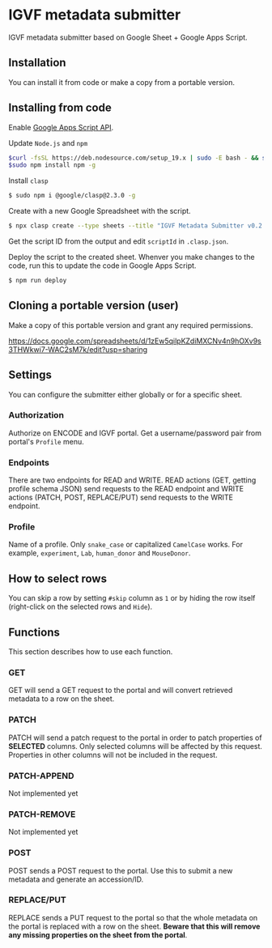 # IGVF metadata submitter

IGVF metadata submitter based on Google Sheet + Google Apps Script.


## Installation

You can install it from code or make a copy from a portable version.

## Installing from code

Enable [Google Apps Script API](https://script.google.com/home/usersettings).

Update `Node.js` and `npm`
```bash
$curl -fsSL https://deb.nodesource.com/setup_19.x | sudo -E bash - && sudo apt-get install -y nodejs
$sudo npm install npm -g
```

Install `clasp`
```bash
$ sudo npm i @google/clasp@2.3.0 -g
```

Create with a new Google Spreadsheet with the script.
```bash
$ npx clasp create --type sheets --title "IGVF Metadata Submitter v0.2.1" --rootDir ./dist
```

Get the script ID from the output and edit `scriptId` in `.clasp.json`.

Deploy the script to the created sheet. Whenver you make changes to the code, run this to update the code in Google Apps Script.
```bash
$ npm run deploy
```


## Cloning a portable version (user)

Make a copy of this portable version and grant any required permissions.

https://docs.google.com/spreadsheets/d/1zEw5qilpKZdiMXCNv4n9hOXv9s3THWkwi7-WAC2sM7k/edit?usp=sharing


## Settings

You can configure the submitter either globally or for a specific sheet.

### Authorization

Authorize on ENCODE and IGVF portal. Get a username/password pair from portal's `Profile` menu.

### Endpoints

There are two endpoints for READ and WRITE. READ actions (GET, getting profile schema JSON) send requests to the READ endpoint and WRITE actions (PATCH, POST, REPLACE/PUT) send requests to the WRITE endpoint.

### Profile

Name of a profile. Only `snake_case` or capitalized `CamelCase` works. For example, `experiment`, `Lab`, `human_donor` and `MouseDonor`.

## How to select rows

You can skip a row by setting `#skip` column as `1` or by hiding the row itself (right-click on the selected rows and `Hide`).

## Functions

This section describes how to use each function.

### GET

GET will send a GET request to the portal and will convert retrieved metadata to a row on the sheet.

### PATCH

PATCH will send a patch request to the portal in order to patch properties of **SELECTED** columns. Only selected columns will be affected by this request. Properties in other columns will not be included in the request.

### PATCH-APPEND

Not implemented yet

### PATCH-REMOVE

Not implemented yet

### POST

POST sends a POST request to the portal. Use this to submit a new metadata and generate an accession/ID.

### REPLACE/PUT

REPLACE sends a PUT request to the portal so that the whole metadata on the portal is replaced with a row on the sheet. **Beware that this will remove any missing properties on the sheet from the portal**.

